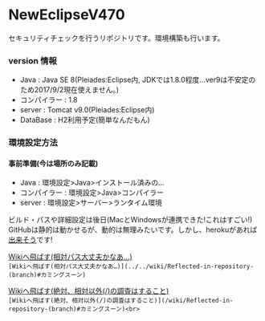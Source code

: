 # NewEclipseV470
セキュリティチェックを行うリポジトリです。環境構築も行います。

### version 情報
- Java : Java SE 8(Pleiades:Eclipse内, JDKでは1.8.0程度...ver9は不安定のため2017/9/2現在使えません。)
- コンパイラー : 1.8
- server : Tomcat v9.0(Pleiades:Eclipse内)
- DataBase : H2利用予定(簡単なんだもん)

### 環境設定方法
#### 事前準備(今は場所のみ記載)
- Java : 環境設定>Java>インストール済みの…
- コンパイラー : 環境設定>Java>コンパイラー
- server : 環境設定>サーバー>ランタイム環境

ビルド・パスや詳細設定は後日(MacとWindowsが連携できた!これはすごい!)<br>
GitHubは静的は動かせるが、動的は無理みたいです。しかし、herokuがあれば[出来そう](https://doublepractice.herokuapp.com)です!

[Wikiへ飛ばす(相対パス大丈夫かなあ…)](../../wiki/Reflected-in-repository-(branch)#カミングスーン)<br>
`[Wikiへ飛ばす(相対パス大丈夫かなあ…)](../../wiki/Reflected-in-repository-(branch)#カミングスーン)`

[Wikiへ飛ばす(絶対、相対以外(/)の調査はすること)](/wiki/Reflected-in-repository-(branch)#カミングスーン)<br>
`[Wikiへ飛ばす(絶対、相対以外(/)の調査はすること)](/wiki/Reflected-in-repository-(branch)#カミングスーン)<br>`



